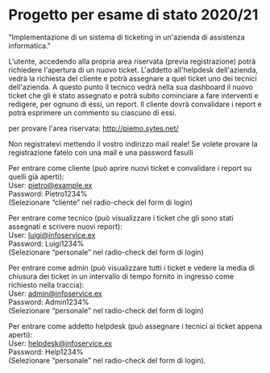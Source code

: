 # Progetto per esame di stato 2020/21
"Implementazione di un sistema di ticketing in un'azienda di assistenza informatica."

L'utente, accedendo alla propria area riservata (previa registrazione) potrà richiedere l'apertura di un nuovo ticket.
L'addetto all'helpdesk dell'azienda, vedrà la richiesta del cliente e potrà assegnare a quel ticket uno dei tecnici dell'azienda.
A questo punto il tecnico vedrà nella sua dashboard il nuovo ticket che gli è stato assegnato e potrà subito cominciare a fare interventi e redigere, per ognuno di essi, un report.
Il cliente dovrà convalidare i report e potrà esprimere un commento su ciascuno di essi.

per provare l'area riservata: http://piemo.sytes.net/

Non registratevi mettendo il vostro indirizzo mail reale! Se volete provare la registrazione fatelo con una mail e una password fasulli

Per entrare come cliente (può aprire nuovi ticket e convalidare i report su quelli già aperti):<br>
User: pietro@example.ex<br>
Password: Pietro1234%<br>
(Selezionare “cliente” nel radio-check del form di login)

Per entrare come tecnico (può visualizzare i ticket che gli sono stati assegnati e scrivere nuovi report):<br>
User: luigi@infoservice.ex<br>
Password: Luigi1234%<br>
(Selezionare “personale” nel radio-check del form di login)

Per entrare come admin (può visualizzare tutti i ticket e vedere la media di chiusura dei ticket in un intervallo di tempo fornito in ingresso come richiesto nella traccia):<br>
User: admin@infoservice.ex<br>
Password: Admin1234%<br>
(Selezionare “personale” nel radio-check del form di login)

Per entrare come addetto helpdesk (può assegnare i tecnici ai ticket appena aperti):<br>
User: helpdesk@infoservice.ex<br>
Password: Help1234%<br>
(Selezionare “personale” nel radio-check del form di login).

